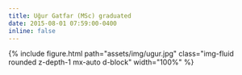 ```yaml
---
title: Uğur Gatfar (MSc) graduated
date: 2015-08-01 07:59:00-0400
inline: false
---
```


{% include figure.html path="assets/img/ugur.jpg" class="img-fluid rounded z-depth-1 mx-auto d-block" width="100%" %}